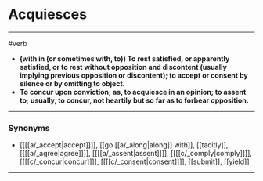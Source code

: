 # Acquiesces
---
#verb
- **(with in (or sometimes with, to)) To rest satisfied, or apparently satisfied, or to rest without opposition and discontent (usually implying previous opposition or discontent); to accept or consent by silence or by omitting to object.**
- **To concur upon conviction; as, to acquiesce in an opinion; to assent to; usually, to concur, not heartily but so far as to forbear opposition.**
---
### Synonyms
- [[[[a/_accept|accept]]]], [[go [[a/_along|along]] with]], [[tacitly]], [[[[a/_agree|agree]]]], [[[[a/_assent|assent]]]], [[[[c/_comply|comply]]]], [[[[c/_concur|concur]]]], [[[[c/_consent|consent]]]], [[submit]], [[yield]]
---
